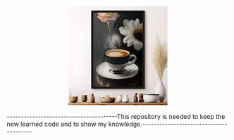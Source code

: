 <p align="center">
  <img width="225" height="225" src="image/Untitled.jpeg">
</p>

  ---------------------------------------This repository is needed to keep the new learned code and to show my knowledge.---------------------------------------
